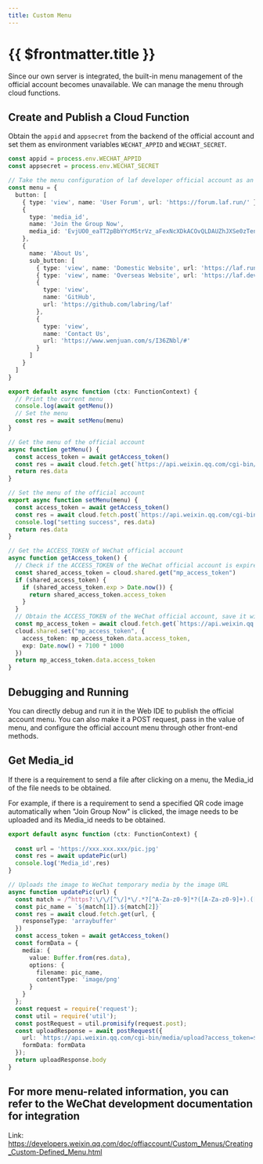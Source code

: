 ```yaml
---
title: Custom Menu
---
```


# {{ $frontmatter.title }}

Since our own server is integrated, the built-in menu management of the official account becomes unavailable. We can manage the menu through cloud functions.

## Create and Publish a Cloud Function

Obtain the `appid` and `appsecret` from the backend of the official account and set them as environment variables `WECHAT_APPID` and `WECHAT_SECRET`.

```typescript
const appid = process.env.WECHAT_APPID
const appsecret = process.env.WECHAT_SECRET

// Take the menu configuration of laf developer official account as an example
const menu = {
  button: [
    { type: 'view', name: 'User Forum', url: 'https://forum.laf.run/' },
    {
      type: 'media_id',
      name: 'Join the Group Now',
      media_id: 'EvjUO0_eaTT2pBbYYcM5trVz_aFexNcXDkACOvQLDAUZhJXSe0zTenPiOQZPHzRJ'
    },
    {
      name: 'About Us',
      sub_button: [
        { type: 'view', name: 'Domestic Website', url: 'https://laf.run' },
        { type: 'view', name: 'Overseas Website', url: 'https://laf.dev' },
        {
          type: 'view',
          name: 'GitHub',
          url: 'https://github.com/labring/laf'
        },
        {
          type: 'view',
          name: 'Contact Us',
          url: 'https://www.wenjuan.com/s/I36ZNbl/#'
        }
      ]
    }
  ]
}

export default async function (ctx: FunctionContext) {
  // Print the current menu
  console.log(await getMenu())
  // Set the menu
  const res = await setMenu(menu)
}

// Get the menu of the official account
async function getMenu() {
  const access_token = await getAccess_token()
  const res = await cloud.fetch.get(`https://api.weixin.qq.com/cgi-bin/get_current_selfmenu_info?access_token=${access_token}`)
  return res.data
}

// Set the menu of the official account
export async function setMenu(menu) {
  const access_token = await getAccess_token()
  const res = await cloud.fetch.post(`https://api.weixin.qq.com/cgi-bin/menu/create?access_token=${access_token}`, menu)
  console.log("setting success", res.data)
  return res.data
}

// Get the ACCESS_TOKEN of WeChat official account
async function getAccess_token() {
  // Check if the ACCESS_TOKEN of the WeChat official account is expired
  const shared_access_token = cloud.shared.get("mp_access_token")
  if (shared_access_token) {
    if (shared_access_token.exp > Date.now()) {
      return shared_access_token.access_token
    }
  }
  // Obtain the ACCESS_TOKEN of the WeChat official account, save it with an expiration time, and then save it to the cache
  const mp_access_token = await cloud.fetch.get(`https://api.weixin.qq.com/cgi-bin/token?grant_type=client_credential&appid=${appid}&secret=${appsecret}`)
  cloud.shared.set("mp_access_token", {
    access_token: mp_access_token.data.access_token,
    exp: Date.now() + 7100 * 1000
  })
  return mp_access_token.data.access_token
}
```

## Debugging and Running

You can directly debug and run it in the Web IDE to publish the official account menu. You can also make it a POST request, pass in the value of menu, and configure the official account menu through other front-end methods.

## Get Media_id

If there is a requirement to send a file after clicking on a menu, the Media_id of the file needs to be obtained.

For example, if there is a requirement to send a specified QR code image automatically when "Join Group Now" is clicked, the image needs to be uploaded and its Media_id needs to be obtained.

```typescript
export default async function (ctx: FunctionContext) {
  
  const url = 'https://xxx.xxx.xxx/pic.jpg'
  const res = await updatePic(url)
  console.log('Media_id',res)
}

// Uploads the image to WeChat temporary media by the image URL
async function updatePic(url) {
  const match = /^https?:\/\/[^\/]*\/.*?[^A-Za-z0-9]*?([A-Za-z0-9]+).([A-Za-z0-9]+)[^A-Za-z0-9]*?(?:.*)$/.exec(url)
  const pic_name = `${match[1]}.${match[2]}`
  const res = await cloud.fetch.get(url, {
    responseType: 'arraybuffer'
  })
  const access_token = await getAccess_token()
  const formData = {
    media: {
      value: Buffer.from(res.data),
      options: {
        filename: pic_name,
        contentType: 'image/png'
      }
    }
  };
  const request = require('request');
  const util = require('util');
  const postRequest = util.promisify(request.post);
  const uploadResponse = await postRequest({
    url: `https://api.weixin.qq.com/cgi-bin/media/upload?access_token=${access_token}&type=image`,
    formData: formData
  });
  return uploadResponse.body
}
```

## For more menu-related information, you can refer to the WeChat development documentation for integration

Link: <https://developers.weixin.qq.com/doc/offiaccount/Custom_Menus/Creating_Custom-Defined_Menu.html>

